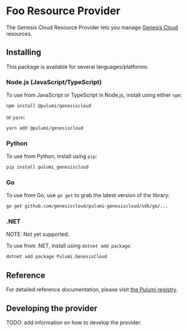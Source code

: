 # Foo Resource Provider

The Genesis Cloud Resource Provider lets you manage [Genesis Cloud](http://genesiscloud.com) resources.

## Installing

This package is available for several languages/platforms:

### Node.js (JavaScript/TypeScript)

To use from JavaScript or TypeScript in Node.js, install using either `npm`:

```bash
npm install @pulumi/genesiscloud
```

or `yarn`:

```bash
yarn add @pulumi/genesiscloud
```

### Python

To use from Python, install using `pip`:

```bash
pip install pulumi_genesiscloud
```

### Go

To use from Go, use `go get` to grab the latest version of the library:

```bash
go get github.com/genesiscloud/pulumi-genesiscloud/sdk/go/...
```

### .NET

NOTE: Not yet supported.

To use from .NET, install using `dotnet add package`:

```bash
dotnet add package Pulumi.GenesisCloud
```

## Reference

For detailed reference documentation, please visit [the Pulumi registry](https://www.pulumi.com/registry/packages/genesiscloud/api-docs/).

## Developing the provider

TODO: add information on how to develop the provider.
